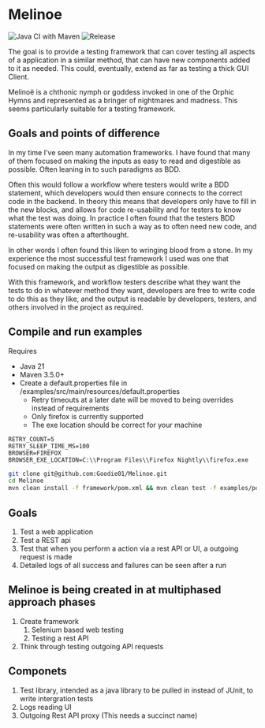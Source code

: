 # Melinoe
![Java CI with Maven](https://github.com/Goodie01/Melinoe/workflows/Java%20CI%20with%20Maven/badge.svg)
![Release](https://github.com/Goodie01/Melinoe/actions/workflows/release.yml/badge.svg)

The goal is to provide a testing framework that can cover testing all aspects of a application in a similar method, that can have new components added to it as needed. This could, eventually, extend as far as testing a thick GUI Client.

Melinoë is a chthonic nymph or goddess invoked in one of the Orphic Hymns and represented as a bringer of nightmares and madness. This seems particularly suitable for a testing framework.

## Goals and points of difference

In my time I've seen many automation frameworks. I have found that many of them focused on making the inputs as easy to read and digestible as possible. Often leaning in to such paradigms as BDD.

Often this would follow a workflow where testers would write a BDD statement, which developers would then ensure connects to the correct code in the backend. In theory this means that developers only have to fill in the new blocks, and allows for code re-usability and for testers to know what the test was doing. In practice I often found that the testers BDD statements were often written in such a way as to often need new code, and re-usability was often a afterthought.

In other words I often found this liken to wringing blood from a stone. In my experience the most successful test framework I used was one that focused on making the output as digestible as possible. 

With this framework, and workflow testers describe what they want the tests to do in whatever method they want, developers are free to write code to do this as they like, and the output is readable by developers, testers, and others involved in the project as required.



## Compile and run examples

Requires
* Java 21
* Maven 3.5.0+
* Create a default.properties file in /examples/src/main/resources/default.properties
  * Retry timeouts at a later date will be moved to being overrides instead of requirements 
  * Only firefox is currently supported
  * The exe location should be correct for your machine

```properties
RETRY_COUNT=5
RETRY_SLEEP_TIME_MS=100
BROWSER=FIREFOX
BROWSER_EXE_LOCATION=C:\\Program Files\\Firefox Nightly\\firefox.exe
```

```bash
git clone git@github.com:Goodie01/Melinoe.git
cd Melinoe
mvn clean install -f framework/pom.xml && mvn clean test -f examples/pom.xml
```

## Goals
1. Test a web application
1. Test a REST api
1. Test that when you perform a action via a rest API or UI, a outgoing request is made
1. Detailed logs of all success and failures can be seen after a run

## Melinoe is being created in at multiphased approach phases
1. Create framework
   1. Selenium based web testing
   1. Testing a rest API
1. Think through testing outgoing API requests

## Componets
1. Test library, intended as a java library to be pulled in instead of JUnit, to write intergration tests
1. Logs reading UI
1. Outgoing Rest API proxy (This needs a succinct name)
